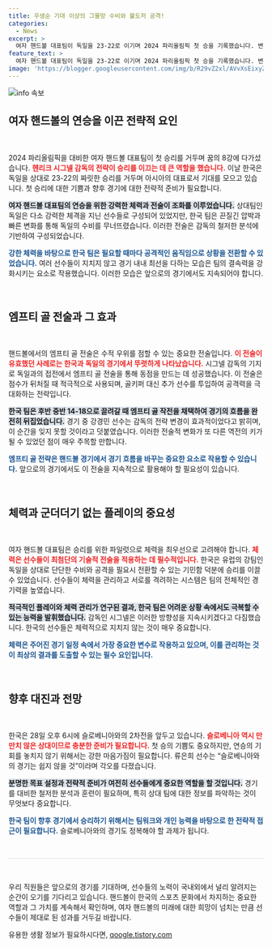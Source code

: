 ```yaml
---
title: 우생순 기대 이상의 그물망 수비와 불도저 공격!
categories:
  - News
excerpt: >
  여자 핸드볼 대표팀이 독일을 23-22로 이기며 2024 파리올림픽 첫 승을 기록했습니다. 변화무쌍한 전술과 강력한 체력으로 역전 드라마를 쓴 한국, 다음 경기에 대한 기대가 모아지고 있습니다!
feature_text: >
  여자 핸드볼 대표팀이 독일을 23-22로 이기며 2024 파리올림픽 첫 승을 기록했습니다. 변화무쌍한 전술과 강력한 체력으로 역전 드라마를 쓴 한국, 다음 경기에 대한 기대가 모아지고 있습니다!
image: 'https://blogger.googleusercontent.com/img/b/R29vZ2xl/AVvXsEixyZcFfHzMRdzZMjFBmAUKJYCLCGyLL1o632UiGVXcaFdKo_bkvkuCioo0uUKlGfBVcT3P84aROyZIXSBEx3Aw5nCQ3pTgDom1WDC4m8eifvWiAmWEEVb4x6G_l8C0QH225ldMjyaFvpxGEBGNO37VmDTDMHGhJPq73UglMfDca1-0aw/s1600/blogspot.png'
---
```


<p><img src="https://blogger.googleusercontent.com/img/b/R29vZ2xl/AVvXsEixyZcFfHzMRdzZMjFBmAUKJYCLCGyLL1o632UiGVXcaFdKo_bkvkuCioo0uUKlGfBVcT3P84aROyZIXSBEx3Aw5nCQ3pTgDom1WDC4m8eifvWiAmWEEVb4x6G_l8C0QH225ldMjyaFvpxGEBGNO37VmDTDMHGhJPq73UglMfDca1-0aw/s1600/blogspot.png" alt="info 속보" /></p>

<h2 data-ke-size="size26">여자 핸드볼의 연승을 이끈 전략적 요인</h2>

<p data-ke-size="size16">&nbsp;</p>

<p>2024 파리올림픽을 대비한 여자 핸드볼 대표팀이 첫 승리를 거두며 꿈의 8강에 다가섰습니다. <b><span style="color: #ee2323;">헨리크 시그넬 감독의 전략이 승리를 이끄는 데 큰 역할을 했습니다.</span></b> 이날 한국은 독일을 상대로 23-22의 짜릿한 승리를 거두며 아시아의 대표로서 기대를 모으고 있습니다. 첫 승리에 대한 기쁨과 향후 경기에 대한 전략적 준비가 필요합니다. </p>

<p><b><span style="background-color: #21538527;">여자 핸드볼 대표팀의 연승을 위한 강력한 체력과 전술이 조화를 이루었습니다.</span></b> 상대팀인 독일은 다소 강력한 체격을 지닌 선수들로 구성되어 있었지만, 한국 팀은 끈질긴 압박과 빠른 변화를 통해 독일의 수비를 무너뜨렸습니다. 이러한 전술은 감독의 철저한 분석에 기반하여 구성되었습니다. </p>

<p><b><span style="color: #1a5490;">강한 체력을 바탕으로 한국 팀은 필요할 때마다 공격적인 움직임으로 상황을 전환할 수 있었습니다.</span></b> 여러 선수들이 지치지 않고 경기 내내 최선을 다하는 모습은 팀의 결속력을 강화시키는 요소로 작용했습니다. 이러한 모습은 앞으로의 경기에서도 지속되어야 합니다.</p>

<p data-ke-size="size16">&nbsp;</p>

<h2 data-ke-size="size26">엠프티 골 전술과 그 효과</h2>

<p data-ke-size="size16">&nbsp;</p>

<p>핸드볼에서의 엠프티 골 전술은 수적 우위를 점할 수 있는 중요한 전술입니다. <b><span style="color: #ee2323;">이 전술이 유효했던 사례로는 한국과 독일의 경기에서 뚜렷하게 나타났습니다.</span></b> 시그넬 감독의 기지로 독일과의 접전에서 엠프티 골 전술을 통해 동점을 만드는 데 성공했습니다. 이 전술은 점수가 뒤처질 때 적극적으로 사용되며, 골키퍼 대신 추가 선수를 투입하여 공격력을 극대화하는 전략입니다.</p>

<p><b><span style="background-color: #21538527;">한국 팀은 후반 중반 14-18으로 끌려갈 때 엠프티 골 작전을 채택하여 경기의 흐름을 완전히 뒤집었습니다.</span></b> 경기 중 강경민 선수는 감독의 전략 변경이 효과적이었다고 밝히며, 이 순간을 잊지 못할 것이라고 덧붙였습니다. 이러한 전술적 변화가 또 다른 역전의 키가 될 수 있었던 점이 매우 주목할 만합니다.</p>

<p><b><span style="color: #1a5490;">엠프티 골 전략은 핸드볼 경기에서 경기 흐름을 바꾸는 중요한 요소로 작용할 수 있습니다.</span></b> 앞으로의 경기에서도 이 전술을 지속적으로 활용해야 할 필요성이 있습니다.</p>

<p data-ke-size="size16">&nbsp;</p>

<h2 data-ke-size="size26">체력과 군더더기 없는 플레이의 중요성</h2>

<p data-ke-size="size16">&nbsp;</p>

<p>여자 핸드볼 대표팀은 승리를 위한 파일럿으로 체력을 최우선으로 고려해야 합니다. <b><span style="color: #ee2323;">체력은 선수들이 최첨단의 기술적 전술을 적용하는 데 필수적입니다.</span></b> 한국은 유럽의 강팀인 독일을 상대로 단단한 수비와 공격을 필요시 전환할 수 있는 기민함 덕분에 승리를 이끌 수 있었습니다. 선수들이 체력을 관리하고 서로를 격려하는 시스템은 팀의 전체적인 경기력을 높였습니다.</p>

<p><b><span style="background-color: #21538527;">적극적인 플레이와 체력 관리가 연구된 결과, 한국 팀은 어려운 상황 속에서도 극복할 수 있는 능력을 발휘했습니다.</span></b> 감독인 시그넬은 이러한 방향성을 지속시키겠다고 다짐했습니다. 한국의 선수들은 체력적으로 지치지 않는 것이 매우 중요합니다. </p>

<p><b><span style="color: #1a5490;">체력은 주어진 경기 일정 속에서 가장 중요한 변수로 작용하고 있으며, 이를 관리하는 것이 최상의 결과를 도출할 수 있는 필수 요인입니다.</span></b> </p>

<p data-ke-size="size16">&nbsp;</p>

<h2 data-ke-size="size26">향후 대진과 전망</h2>

<p data-ke-size="size16">&nbsp;</p>

<p>한국은 28일 오후 6시에 슬로베니아와의 2차전을 앞두고 있습니다. <b><span style="color: #ee2323;">슬로베니아 역시 만만치 않은 상대이므로 충분한 준비가 필요합니다.</span></b> 첫 승의 기쁨도 중요하지만, 연승의 기회를 놓치지 않기 위해서는 강한 마음가짐이 필요합니다. 류은희 선수는 “슬로베니아와의 경기는 쉽지 않을 것”이라며 각오를 다졌습니다. </p>

<p><b><span style="background-color: #21538527;">분명한 목표 설정과 전략적 준비가 여전히 선수들에게 중요한 역할을 할 것입니다.</span></b> 경기를 대비한 철저한 분석과 훈련이 필요하며, 특히 상대 팀에 대한 정보를 파악하는 것이 무엇보다 중요합니다.</p>

<p><b><span style="color: #1a5490;">한국 팀이 향후 경기에서 승리하기 위해서는 팀워크와 개인 능력을 바탕으로 한 전략적 접근이 필요합니다.</span></b> 슬로베니아와의 경기도 정복해야 할 과제가 됩니다. </p>

<p data-ke-size="size16">&nbsp;</p>

<hr style="height: 1px; background-color: #ddd; border: none;"/>

<p data-ke-size="size16">&nbsp;</p>

<p>우리 직원들은 앞으로의 경기를 기대하며, 선수들의 노력이 국내외에서 널리 알려지는 순간이 오기를 기다리고 있습니다. 핸드볼이 한국의 스포츠 문화에서 차지하는 중요한 역할과 그 가치를 계속해서 확인하며, 여자 핸드볼의 미래에 대한 희망이 넘치는 만큼 선수들이 제대로 된 성과를 거두길 바랍니다.</p>
유용한 생활 정보가 필요하시다면, <a href="https://qoogle.tistory.com" rel="dofollow">qoogle.tistory.com</a>


